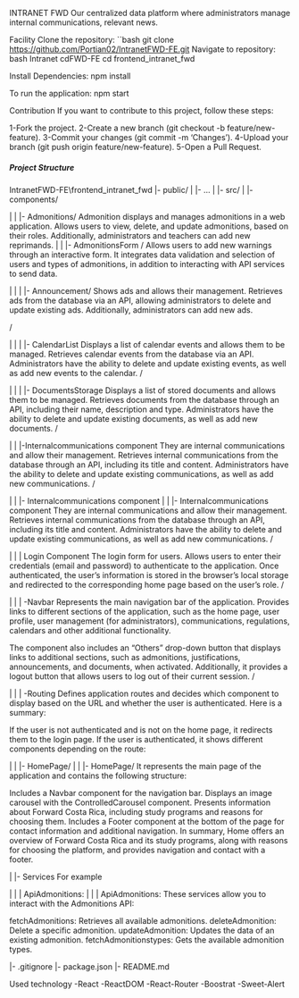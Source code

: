 INTRANET FWD
Our centralized data platform where administrators manage internal communications, relevant news.

Facility
Clone the repository:
``bash git clone https://github.com/Portian02/IntranetFWD-FE.git
Navigate to repository:
bash
Intranet cdFWD-FE
cd frontend_intranet_fwd

Install Dependencies:
npm install

To run the application:
npm start

Contribution
If you want to contribute to this project, follow these steps:

1-Fork the project.
2-Create a new branch (git checkout -b feature/new-feature).
3-Commit your changes (git commit -m ‘Changes’).
4-Upload your branch (git push origin feature/new-feature).
5-Open a Pull Request.

##### Project Structure
IntranetFWD-FE\frontend_intranet_fwd
|- public/
| |- …
|
|- src/
| |- components/

| | |- Admonitions/
Admonition displays and manages admonitions in a web application. Allows users to view, delete, and update admonitions, based on their roles. Additionally, administrators and teachers can add new reprimands.
| | |- AdmonitionsForm /
Allows users to add new warnings through an interactive form. It integrates data validation and selection of users and types of admonitions, in addition to interacting with API services to send data.

| | | |- Announcement/
Shows ads and allows their management. Retrieves ads from the database via an API, allowing administrators to delete and update existing ads. Additionally, administrators can add new ads.

/

| | | |- CalendarList
Displays a list of calendar events and allows them to be managed. Retrieves calendar events from the database via an API. Administrators have the ability to delete and update existing events, as well as add new events to the calendar.
/

| | | |- DocumentsStorage
Displays a list of stored documents and allows them to be managed. Retrieves documents from the database through an API, including their name, description and type. Administrators have the ability to delete and update existing documents, as well as add new documents.
/

| | |-Internalcommunications component
They are internal communications and allow their management. Retrieves internal communications from the database through an API, including its title and content. Administrators have the ability to delete and update existing communications, as well as add new communications.
/

| | |- Internalcommunications component | | |- Internalcommunications component
They are internal communications and allow their management. Retrieves internal communications from the database through an API, including its title and content. Administrators have the ability to delete and update existing communications, as well as add new communications.
/

| | | Login Component
The login form for users. Allows users to enter their credentials (email and password) to authenticate to the application. Once authenticated, the user’s information is stored in the browser’s local storage and redirected to the corresponding home page based on the user’s role.
/

| | | -Navbar
Represents the main navigation bar of the application. Provides links to different sections of the application, such as the home page, user profile, user management (for administrators), communications, regulations, calendars and other additional functionality.

The component also includes an “Others” drop-down button that displays links to additional sections, such as admonitions, justifications, announcements, and documents, when activated.
Additionally, it provides a logout button that allows users to log out of their current session.
/

| | | -Routing
Defines application routes and decides which component to display based on the URL and whether the user is authenticated. Here is a summary:

If the user is not authenticated and is not on the home page, it redirects them to the login page.
If the user is authenticated, it shows different components depending on the route:

| | |- HomePage/ | | |- HomePage/
It represents the main page of the application and contains the following structure:

Includes a Navbar component for the navigation bar.
Displays an image carousel with the ControlledCarousel component.
Presents information about Forward Costa Rica, including study programs and reasons for choosing them.
Includes a Footer component at the bottom of the page for contact information and additional navigation.
In summary, Home offers an overview of Forward Costa Rica and its study programs, along with reasons for choosing the platform, and provides navigation and contact with a footer.

| |- Services
For example

| | | ApiAdmonitions: | | | ApiAdmonitions:
These services allow you to interact with the Admonitions API:

fetchAdmonitions: Retrieves all available admonitions.
deleteAdmonition: Delete a specific admonition.
updateAdmonition: Updates the data of an existing admonition.
fetchAdmonitionstypes: Gets the available admonition types.

|- .gitignore
|- package.json
|- README.md

Used technology
-React
-ReactDOM
-React-Router
-Boostrat
-Sweet-Alert
